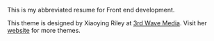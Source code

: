 This is my abbreviated resume for Front end development. 

This theme is designed by Xiaoying Riley at [3rd Wave Media](http://themes.3rdwavemedia.com/).
Visit her [website](http://themes.3rdwavemedia.com/) for more themes.
